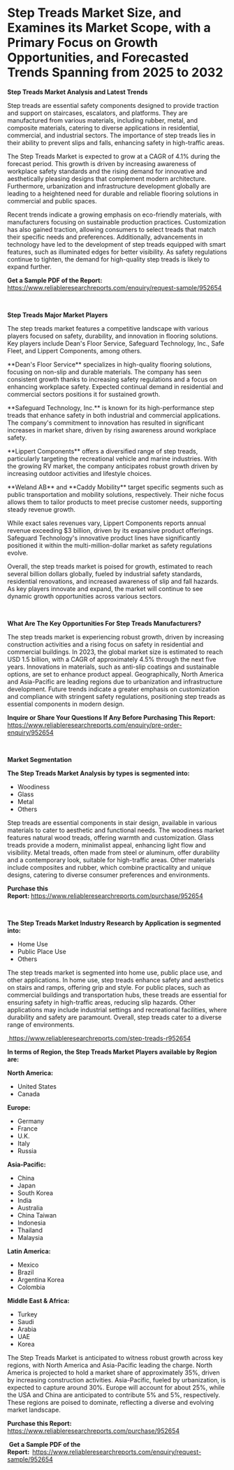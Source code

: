<p><h1>Step Treads Market Size, and Examines its Market Scope, with a Primary Focus on Growth Opportunities, and Forecasted Trends Spanning from 2025 to 2032</h1></p><p><strong>Step Treads Market Analysis and Latest Trends</strong></p>
<p><p>Step treads are essential safety components designed to provide traction and support on staircases, escalators, and platforms. They are manufactured from various materials, including rubber, metal, and composite materials, catering to diverse applications in residential, commercial, and industrial sectors. The importance of step treads lies in their ability to prevent slips and falls, enhancing safety in high-traffic areas.</p><p>The Step Treads Market is expected to grow at a CAGR of 4.1% during the forecast period. This growth is driven by increasing awareness of workplace safety standards and the rising demand for innovative and aesthetically pleasing designs that complement modern architecture. Furthermore, urbanization and infrastructure development globally are leading to a heightened need for durable and reliable flooring solutions in commercial and public spaces. </p><p>Recent trends indicate a growing emphasis on eco-friendly materials, with manufacturers focusing on sustainable production practices. Customization has also gained traction, allowing consumers to select treads that match their specific needs and preferences. Additionally, advancements in technology have led to the development of step treads equipped with smart features, such as illuminated edges for better visibility. As safety regulations continue to tighten, the demand for high-quality step treads is likely to expand further.</p></p>
<p><strong>Get a Sample PDF of the Report:&nbsp;</strong> <a href="https://www.reliableresearchreports.com/enquiry/request-sample/952654?utm_campaign=3068&utm_medium=2&utm_source=Github&utm_content=ia&utm_term=17042025&utm_id=step-treads">https://www.reliableresearchreports.com/enquiry/request-sample/952654</a></p>
<p>&nbsp;</p>
<p><strong>Step Treads Major Market Players</strong></p>
<p><p>The step treads market features a competitive landscape with various players focused on safety, durability, and innovation in flooring solutions. Key players include Dean's Floor Service, Safeguard Technology, Inc., Safe Fleet, and Lippert Components, among others.</p><p>**Dean's Floor Service** specializes in high-quality flooring solutions, focusing on non-slip and durable materials. The company has seen consistent growth thanks to increasing safety regulations and a focus on enhancing workplace safety. Expected continual demand in residential and commercial sectors positions it for sustained growth.</p><p>**Safeguard Technology, Inc.** is known for its high-performance step treads that enhance safety in both industrial and commercial applications. The company's commitment to innovation has resulted in significant increases in market share, driven by rising awareness around workplace safety.</p><p>**Lippert Components** offers a diversified range of step treads, particularly targeting the recreational vehicle and marine industries. With the growing RV market, the company anticipates robust growth driven by increasing outdoor activities and lifestyle choices.</p><p>**Weland AB** and **Caddy Mobility** target specific segments such as public transportation and mobility solutions, respectively. Their niche focus allows them to tailor products to meet precise customer needs, supporting steady revenue growth.</p><p>While exact sales revenues vary, Lippert Components reports annual revenue exceeding $3 billion, driven by its expansive product offerings. Safeguard Technology's innovative product lines have significantly positioned it within the multi-million-dollar market as safety regulations evolve.</p><p>Overall, the step treads market is poised for growth, estimated to reach several billion dollars globally, fueled by industrial safety standards, residential renovations, and increased awareness of slip and fall hazards. As key players innovate and expand, the market will continue to see dynamic growth opportunities across various sectors.</p></p>
<p>&nbsp;</p>
<p><strong>What Are The Key Opportunities For Step Treads Manufacturers?</strong></p>
<p><p>The step treads market is experiencing robust growth, driven by increasing construction activities and a rising focus on safety in residential and commercial buildings. In 2023, the global market size is estimated to reach USD 1.5 billion, with a CAGR of approximately 4.5% through the next five years. Innovations in materials, such as anti-slip coatings and sustainable options, are set to enhance product appeal. Geographically, North America and Asia-Pacific are leading regions due to urbanization and infrastructure development. Future trends indicate a greater emphasis on customization and compliance with stringent safety regulations, positioning step treads as essential components in modern design.</p></p>
<p><strong>Inquire or Share Your Questions If Any Before Purchasing This Report:</strong> <a href="https://www.reliableresearchreports.com/enquiry/pre-order-enquiry/952654?utm_campaign=3068&utm_medium=2&utm_source=Github&utm_content=ia&utm_term=17042025&utm_id=step-treads">https://www.reliableresearchreports.com/enquiry/pre-order-enquiry/952654</a></p>
<p>&nbsp;</p>
<p><strong>Market Segmentation</strong></p>
<p><strong>The Step Treads Market Analysis by types is segmented into:</strong></p>
<p><ul><li>Woodiness</li><li>Glass</li><li>Metal</li><li>Others</li></ul></p>
<p><p>Step treads are essential components in stair design, available in various materials to cater to aesthetic and functional needs. The woodiness market features natural wood treads, offering warmth and customization. Glass treads provide a modern, minimalist appeal, enhancing light flow and visibility. Metal treads, often made from steel or aluminum, offer durability and a contemporary look, suitable for high-traffic areas. Other materials include composites and rubber, which combine practicality and unique designs, catering to diverse consumer preferences and environments.</p></p>
<p><strong>Purchase this Report:&nbsp;</strong><a href="https://www.reliableresearchreports.com/purchase/952654?utm_campaign=3068&utm_medium=2&utm_source=Github&utm_content=ia&utm_term=17042025&utm_id=step-treads">https://www.reliableresearchreports.com/purchase/952654</a></p>
<p>&nbsp;</p>
<p><strong>The Step Treads Market Industry Research by Application is segmented into:</strong></p>
<p><ul><li>Home Use</li><li>Public Place Use</li><li>Others</li></ul></p>
<p><p>The step treads market is segmented into home use, public place use, and other applications. In home use, step treads enhance safety and aesthetics on stairs and ramps, offering grip and style. For public places, such as commercial buildings and transportation hubs, these treads are essential for ensuring safety in high-traffic areas, reducing slip hazards. Other applications may include industrial settings and recreational facilities, where durability and safety are paramount. Overall, step treads cater to a diverse range of environments.</p></p>
<p><a href="https://www.reliableresearchreports.com/step-treads-r952654?utm_campaign=3068&utm_medium=2&utm_source=Github&utm_content=ia&utm_term=17042025&utm_id=step-treads">&nbsp;https://www.reliableresearchreports.com/step-treads-r952654</a></p>
<p><strong>In terms of Region, the Step Treads Market Players available by Region are:</strong></p>
<p>
    <p> <strong> North America: </strong>
        <ul>
            <li>United States</li>
            <li>Canada</li>
        </ul>
        </p> 
    <p> <strong> Europe: </strong>
        <ul>
            <li>Germany</li>
            <li>France</li>
            <li>U.K.</li>
            <li>Italy</li>
            <li>Russia</li>
        </ul>
        </p> 
    <p> <strong> Asia-Pacific: </strong>
        <ul>
            <li>China</li>
            <li>Japan</li>
            <li>South Korea</li>
            <li>India</li>
            <li>Australia</li>
            <li>China Taiwan</li>
            <li>Indonesia</li>
            <li>Thailand</li>
            <li>Malaysia</li>
        </ul>
        </p> 
    <p> <strong> Latin America: </strong>
        <ul>
            <li>Mexico</li>
            <li>Brazil</li>
            <li>Argentina Korea</li>
            <li>Colombia</li>
        </ul>
        </p> 
    <p> <strong> Middle East & Africa: </strong>
        <ul>
            <li>Turkey</li>
            <li>Saudi</li>
            <li>Arabia</li>
            <li>UAE</li>
            <li>Korea</li>
        </ul>
    </p>
    </p>
<p><p>The Step Treads Market is anticipated to witness robust growth across key regions, with North America and Asia-Pacific leading the charge. North America is projected to hold a market share of approximately 35%, driven by increasing construction activities. Asia-Pacific, fueled by urbanization, is expected to capture around 30%. Europe will account for about 25%, while the USA and China are anticipated to contribute 5% and 5%, respectively. These regions are poised to dominate, reflecting a diverse and evolving market landscape.</p></p>
<p><strong>Purchase this Report: </strong><a href="https://www.reliableresearchreports.com/purchase/952654?utm_campaign=3068&utm_medium=2&utm_source=Github&utm_content=ia&utm_term=17042025&utm_id=step-treads">https://www.reliableresearchreports.com/purchase/952654</a></p>
<p>&nbsp;<strong>Get a Sample PDF of the Report:&nbsp;&nbsp;</strong><a href="https://www.reliableresearchreports.com/enquiry/request-sample/952654?utm_campaign=3068&utm_medium=2&utm_source=Github&utm_content=ia&utm_term=17042025&utm_id=step-treads">https://www.reliableresearchreports.com/enquiry/request-sample/952654</a></p>
<p><strong></strong></p>
<p><p></p><p></p><p></p></p>